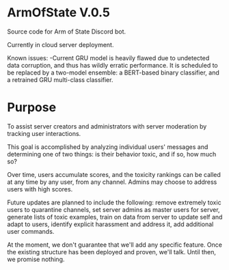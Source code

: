 # ArmOfState V.0.5
Source code for Arm of State Discord bot.

Currently in cloud server deployment.

Known issues:
-Current GRU model is heavily flawed due to undetected data corruption, and thus has wildly erratic performance.  It is scheduled to be replaced by a two-model ensemble: a BERT-based binary classifier, and a retrained GRU multi-class classifier.

# Purpose
To assist server creators and administrators with server moderation by tracking user interactions.

This goal is accomplished by analyzing individual users' messages and determining one of two things: is their behavior toxic, and if so, how much so?

Over time, users accumulate scores, and the toxicity rankings can be called at any time by any user, from any channel.  Admins may choose to address users with high scores.

Future updates are planned to include the following: remove extremely toxic users to quarantine channels, set server admins as master users for server, generate lists of toxic examples, train on data from server to update self and adapt to users, identify explicit harassment and address it, add additional user commands.

At the moment, we don't guarantee that we'll add any specific feature.  Once the existing structure has been deployed and proven, we'll talk.  Until then, we promise nothing.
